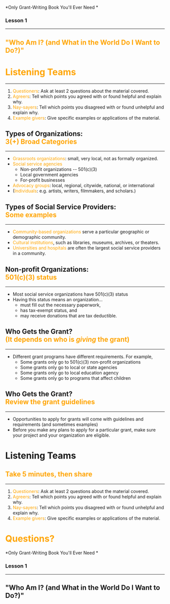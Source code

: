 *Only Grant-Writing Book You'll Ever Need *

### Lesson 1

---

## <span style="color: orange;">"Who Am I? (and What in the World Do I Want to Do?)"</span>


# <span style="color: orange;">Listening Teams</span>
<hr />

1. <span style="color: orange;">Questioners</span>: Ask at least 2 questions about the material covered.
2. <span style="color: orange;">Agreers</span>: Tell which points you agreed with or found helpful and explain why.
3. <span style="color: orange;">Nay-sayers</span>: Tell which points you disagreed with or found unhelpful and explain why.
4. <span style="color: orange;">Example givers</span>: Give specific examples or applications of the material.



## Types of Organizations: <br /> <span style="color: orange;">3(+) Broad Categories</span>
<hr />

* <span style="color: orange;">Grassroots organizations</span>: small, very local, not as formally organized.
* <span style="color: orange;">Social service agencies</span>
	* Non-profit organizations -- 501(c)(3)
	* Local government agencies
	* For-profit businesses
* <span style="color: orange;">Advocacy groups</span>: local, regional, citywide, national, or international
* (<span style="color: orange;">Individuals</span>: e.g. artists, writers, filmmakers, and scholars.)



## Types of Social Service Providers: <br /> <span style="color: orange;">Some examples</span>
<hr />

* <span style="color: orange;">Community-based organizations</span> serve a particular geographic or demographic community.
* <span style="color: orange;">Cultural institutions</span>, such as libraries, museums, archives, or theaters.
* <span style="color: orange;">Universities and hospitals</span> are often the largest social service providers in a community.



## Non-profit Organizations: <br /> <span style="color: orange;">501(c)(3) status</span>
<hr />

* Most social service organizations have 501(c)(3) status
* Having this status means an organization...
	* must fill out the necessary paperwork,
	* has tax-exempt status, and
	* may receive donations that are tax deductible.



## Who Gets the Grant? <br /> <span style="color: orange;">(It depends on who is <em>giving</em> the grant)</span>
<hr />

* Different grant programs have different requirements. For example,
	* Some grants only go to 501(c)(3) non-profit organizations
	* Some grants only go to local or state agencies
	* Some grants only go to local education agency
	* Some grants only go to programs that affect children



## Who Gets the Grant? <br /> <span style="color: orange;">Review the grant guidelines</span>
<hr />

* Opportunities to apply for grants will come with guidelines and requirements (and sometimes examples)
* Before you make any plans to apply for a particular grant, make sure your project and your organization are eligible.


# Listening Teams
## <span style="color: orange;">Take 5 minutes, then share</span>
<hr />

1. <span style="color: orange;">Questioners</span>: Ask at least 2 questions about the material covered.
2. <span style="color: orange;">Agreers</span>: Tell which points you agreed with or found helpful and explain why.
3. <span style="color: orange;">Nay-sayers</span>: Tell which points you disagreed with or found unhelpful and explain why.
4. <span style="color: orange;">Example givers</span>: Give specific examples or applications of the material.



# <span style="color: orange;">Questions?</span>

*Only Grant-Writing Book You'll Ever Need *

### Lesson 1

---

## "Who Am I? (and What in the World Do I Want to Do?)"